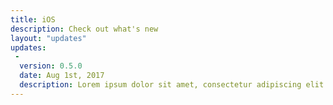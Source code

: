 ```yaml
---
title: iOS
description: Check out what's new
layout: "updates"
updates:
 -
  version: 0.5.0
  date: Aug 1st, 2017
  description: Lorem ipsum dolor sit amet, consectetur adipiscing elit. Curabitur nulla libero, eleifend in euismod eget, fringilla id diam. Proin quis interdum ipsum.
---
```

